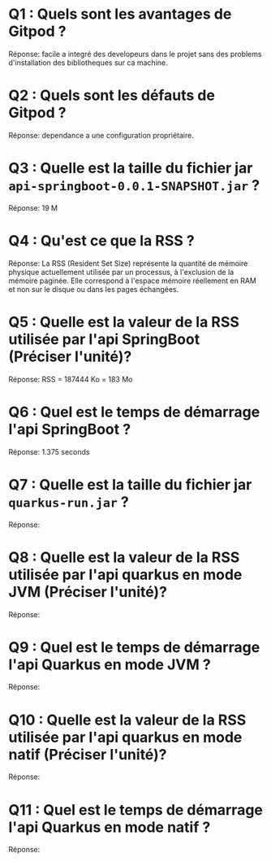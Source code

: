 # Q1 : Quels sont  les avantages de Gitpod ?
Réponse:
facile a integré des developeurs dans le projet sans des problems d'installation des bibliotheques sur ca machine.
# Q2 : Quels sont les défauts de Gitpod ?
Réponse:
dependance a une configuration propriétaire.
# Q3 : Quelle est la taille du fichier jar `api-springboot-0.0.1-SNAPSHOT.jar` ?
Réponse:
19 M
# Q4 : Qu'est ce que  la RSS ?
Réponse:
La RSS (Resident Set Size) représente la quantité de mémoire physique actuellement utilisée par un processus, à l'exclusion de la mémoire paginée. Elle correspond à l'espace mémoire réellement en RAM et non sur le disque ou dans les pages échangées.

# Q5 : Quelle est la valeur de la RSS utilisée par l'api SpringBoot (Préciser l'unité)?
Réponse:
RSS = 187444 Ko = 183 Mo

# Q6 : Quel est le temps de démarrage l'api SpringBoot ?
Réponse:
1.375 seconds

# Q7 : Quelle est la taille du fichier jar `quarkus-run.jar` ?
Réponse:

# Q8 : Quelle est la valeur de la RSS utilisée par l'api quarkus en mode JVM (Préciser l'unité)?
Réponse:

# Q9 : Quel est le temps de démarrage l'api Quarkus en mode JVM ?
Réponse:

# Q10 : Quelle est la valeur de la RSS utilisée par l'api quarkus en mode natif (Préciser l'unité)?
Réponse:

# Q11 : Quel est le temps de démarrage l'api Quarkus en mode natif ?
Réponse:
